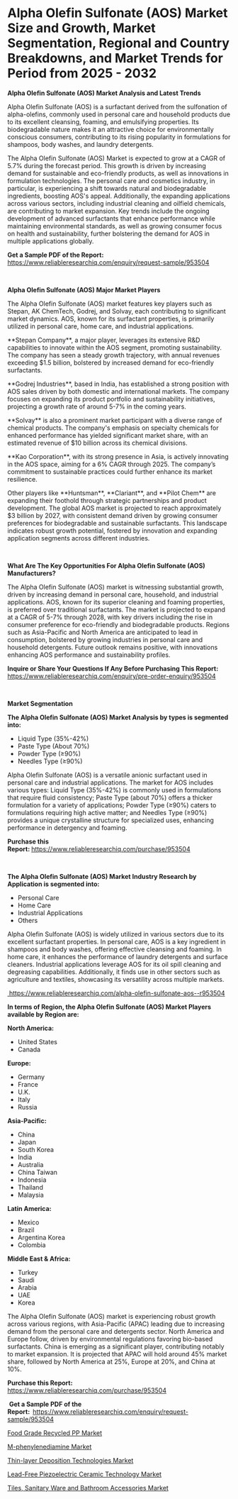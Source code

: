 <p><h1>Alpha Olefin Sulfonate (AOS) Market Size and Growth, Market Segmentation, Regional and Country Breakdowns, and Market Trends for Period from 2025 -  2032</h1></p><p><strong>Alpha Olefin Sulfonate (AOS) Market Analysis and Latest Trends</strong></p>
<p><p>Alpha Olefin Sulfonate (AOS) is a surfactant derived from the sulfonation of alpha-olefins, commonly used in personal care and household products due to its excellent cleansing, foaming, and emulsifying properties. Its biodegradable nature makes it an attractive choice for environmentally conscious consumers, contributing to its rising popularity in formulations for shampoos, body washes, and laundry detergents.</p><p>The Alpha Olefin Sulfonate (AOS) Market is expected to grow at a CAGR of 5.7% during the forecast period. This growth is driven by increasing demand for sustainable and eco-friendly products, as well as innovations in formulation technologies. The personal care and cosmetics industry, in particular, is experiencing a shift towards natural and biodegradable ingredients, boosting AOS's appeal. Additionally, the expanding applications across various sectors, including industrial cleaning and oilfield chemicals, are contributing to market expansion. Key trends include the ongoing development of advanced surfactants that enhance performance while maintaining environmental standards, as well as growing consumer focus on health and sustainability, further bolstering the demand for AOS in multiple applications globally.</p></p>
<p><strong>Get a Sample PDF of the Report:&nbsp;</strong> <a href="https://www.reliableresearchiq.com/enquiry/request-sample/953504?utm_campaign=1877&utm_medium=2&utm_source=Github&utm_content=ia&utm_term=02042025&utm_id=alpha-olefin-sulfonate-aos">https://www.reliableresearchiq.com/enquiry/request-sample/953504</a></p>
<p>&nbsp;</p>
<p><strong>Alpha Olefin Sulfonate (AOS) Major Market Players</strong></p>
<p><p>The Alpha Olefin Sulfonate (AOS) market features key players such as Stepan, AK ChemTech, Godrej, and Solvay, each contributing to significant market dynamics. AOS, known for its surfactant properties, is primarily utilized in personal care, home care, and industrial applications.</p><p>**Stepan Company**, a major player, leverages its extensive R&D capabilities to innovate within the AOS segment, promoting sustainability. The company has seen a steady growth trajectory, with annual revenues exceeding $1.5 billion, bolstered by increased demand for eco-friendly surfactants.</p><p>**Godrej Industries**, based in India, has established a strong position with AOS sales driven by both domestic and international markets. The company focuses on expanding its product portfolio and sustainability initiatives, projecting a growth rate of around 5-7% in the coming years.</p><p>**Solvay** is also a prominent market participant with a diverse range of chemical products. The company's emphasis on specialty chemicals for enhanced performance has yielded significant market share, with an estimated revenue of $10 billion across its chemical divisions.</p><p>**Kao Corporation**, with its strong presence in Asia, is actively innovating in the AOS space, aiming for a 6% CAGR through 2025. The company’s commitment to sustainable practices could further enhance its market resilience.</p><p>Other players like **Huntsman**, **Clariant**, and **Pilot Chem** are expanding their foothold through strategic partnerships and product development. The global AOS market is projected to reach approximately $3 billion by 2027, with consistent demand driven by growing consumer preferences for biodegradable and sustainable surfactants. This landscape indicates robust growth potential, fostered by innovation and expanding application segments across different industries.</p></p>
<p>&nbsp;</p>
<p><strong>What Are The Key Opportunities For Alpha Olefin Sulfonate (AOS) Manufacturers?</strong></p>
<p><p>The Alpha Olefin Sulfonate (AOS) market is witnessing substantial growth, driven by increasing demand in personal care, household, and industrial applications. AOS, known for its superior cleaning and foaming properties, is preferred over traditional surfactants. The market is projected to expand at a CAGR of 5-7% through 2028, with key drivers including the rise in consumer preference for eco-friendly and biodegradable products. Regions such as Asia-Pacific and North America are anticipated to lead in consumption, bolstered by growing industries in personal care and household detergents. Future outlook remains positive, with innovations enhancing AOS performance and sustainability profiles.</p></p>
<p><strong>Inquire or Share Your Questions If Any Before Purchasing This Report:</strong> <a href="https://www.reliableresearchiq.com/enquiry/pre-order-enquiry/953504?utm_campaign=1877&utm_medium=2&utm_source=Github&utm_content=ia&utm_term=02042025&utm_id=alpha-olefin-sulfonate-aos">https://www.reliableresearchiq.com/enquiry/pre-order-enquiry/953504</a></p>
<p>&nbsp;</p>
<p><strong>Market Segmentation</strong></p>
<p><strong>The Alpha Olefin Sulfonate (AOS) Market Analysis by types is segmented into:</strong></p>
<p><ul><li>Liquid Type (35%-42%)</li><li>Paste Type (About 70%)</li><li>Powder Type (≥90%)</li><li>Needles Type (≥90%)</li></ul></p>
<p><p>Alpha Olefin Sulfonate (AOS) is a versatile anionic surfactant used in personal care and industrial applications. The market for AOS includes various types: Liquid Type (35%-42%) is commonly used in formulations that require fluid consistency; Paste Type (about 70%) offers a thicker formulation for a variety of applications; Powder Type (≥90%) caters to formulations requiring high active matter; and Needles Type (≥90%) provides a unique crystalline structure for specialized uses, enhancing performance in detergency and foaming.</p></p>
<p><strong>Purchase this Report:&nbsp;</strong><a href="https://www.reliableresearchiq.com/purchase/953504?utm_campaign=1877&utm_medium=2&utm_source=Github&utm_content=ia&utm_term=02042025&utm_id=alpha-olefin-sulfonate-aos">https://www.reliableresearchiq.com/purchase/953504</a></p>
<p>&nbsp;</p>
<p><strong>The Alpha Olefin Sulfonate (AOS) Market Industry Research by Application is segmented into:</strong></p>
<p><ul><li>Personal Care</li><li>Home Care</li><li>Industrial Applications</li><li>Others</li></ul></p>
<p><p>Alpha Olefin Sulfonate (AOS) is widely utilized in various sectors due to its excellent surfactant properties. In personal care, AOS is a key ingredient in shampoos and body washes, offering effective cleansing and foaming. In home care, it enhances the performance of laundry detergents and surface cleaners. Industrial applications leverage AOS for its oil spill cleaning and degreasing capabilities. Additionally, it finds use in other sectors such as agriculture and textiles, showcasing its versatility across multiple markets.</p></p>
<p><a href="https://www.reliableresearchiq.com/alpha-olefin-sulfonate-aos--r953504?utm_campaign=1877&utm_medium=2&utm_source=Github&utm_content=ia&utm_term=02042025&utm_id=alpha-olefin-sulfonate-aos">&nbsp;https://www.reliableresearchiq.com/alpha-olefin-sulfonate-aos--r953504</a></p>
<p><strong>In terms of Region, the Alpha Olefin Sulfonate (AOS) Market Players available by Region are:</strong></p>
<p>
    <p> <strong> North America: </strong>
        <ul>
            <li>United States</li>
            <li>Canada</li>
        </ul>
        </p> 
    <p> <strong> Europe: </strong>
        <ul>
            <li>Germany</li>
            <li>France</li>
            <li>U.K.</li>
            <li>Italy</li>
            <li>Russia</li>
        </ul>
        </p> 
    <p> <strong> Asia-Pacific: </strong>
        <ul>
            <li>China</li>
            <li>Japan</li>
            <li>South Korea</li>
            <li>India</li>
            <li>Australia</li>
            <li>China Taiwan</li>
            <li>Indonesia</li>
            <li>Thailand</li>
            <li>Malaysia</li>
        </ul>
        </p> 
    <p> <strong> Latin America: </strong>
        <ul>
            <li>Mexico</li>
            <li>Brazil</li>
            <li>Argentina Korea</li>
            <li>Colombia</li>
        </ul>
        </p> 
    <p> <strong> Middle East & Africa: </strong>
        <ul>
            <li>Turkey</li>
            <li>Saudi</li>
            <li>Arabia</li>
            <li>UAE</li>
            <li>Korea</li>
        </ul>
    </p>
    </p>
<p><p>The Alpha Olefin Sulfonate (AOS) market is experiencing robust growth across various regions, with Asia-Pacific (APAC) leading due to increasing demand from the personal care and detergents sector. North America and Europe follow, driven by environmental regulations favoring bio-based surfactants. China is emerging as a significant player, contributing notably to market expansion. It is projected that APAC will hold around 45% market share, followed by North America at 25%, Europe at 20%, and China at 10%.</p></p>
<p><strong>Purchase this Report: </strong><a href="https://www.reliableresearchiq.com/purchase/953504?utm_campaign=1877&utm_medium=2&utm_source=Github&utm_content=ia&utm_term=02042025&utm_id=alpha-olefin-sulfonate-aos">https://www.reliableresearchiq.com/purchase/953504</a></p>
<p>&nbsp;<strong>Get a Sample PDF of the Report:&nbsp;&nbsp;</strong><a href="https://www.reliableresearchiq.com/enquiry/request-sample/953504?utm_campaign=1877&utm_medium=2&utm_source=Github&utm_content=ia&utm_term=02042025&utm_id=alpha-olefin-sulfonate-aos">https://www.reliableresearchiq.com/enquiry/request-sample/953504</a></p>
<p><strong></strong></p>
<p><p><a href="https://github.com/kanetaerkid/Market-Research-Report-List-1/blob/main/food-grade-recycled-pp-market.md?utm_campaign=1877&utm_medium=2&utm_source=Github&utm_content=ia&utm_term=02042025&utm_id=alpha-olefin-sulfonate-aos">Food Grade Recycled PP Market</a></p><p><a href="https://github.com/cayposshefin/Market-Research-Report-List-1/blob/main/m-phenylenediamine-market.md?utm_campaign=1877&utm_medium=2&utm_source=Github&utm_content=ia&utm_term=02042025&utm_id=alpha-olefin-sulfonate-aos">M-phenylenediamine Market</a></p><p><a href="https://github.com/leoustolja/Market-Research-Report-List-1/blob/main/thin-layer-deposition-technologies-market.md?utm_campaign=1877&utm_medium=2&utm_source=Github&utm_content=ia&utm_term=02042025&utm_id=alpha-olefin-sulfonate-aos">Thin-layer Deposition Technologies Market</a></p><p><a href="https://github.com/madethkijori/Market-Research-Report-List-1/blob/main/lead-free-piezoelectric-ceramic-technology-market.md?utm_campaign=1877&utm_medium=2&utm_source=Github&utm_content=ia&utm_term=02042025&utm_id=alpha-olefin-sulfonate-aos">Lead-Free Piezoelectric Ceramic Technology Market</a></p><p><a href="https://github.com/ayondaylos/Market-Research-Report-List-1/blob/main/tiles-sanitary-ware-and-bathroom-accessories-market.md?utm_campaign=1877&utm_medium=2&utm_source=Github&utm_content=ia&utm_term=02042025&utm_id=alpha-olefin-sulfonate-aos">Tiles, Sanitary Ware and Bathroom Accessories Market</a></p></p>